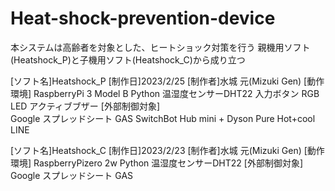 # Heat-shock-prevention-device
本システムは高齢者を対象とした、ヒートショック対策を行う
親機用ソフト(Heatshock_P)と子機用ソフト(Heatshock_C)から成り立つ

[ソフト名]Heatshock_P
[制作日]2023/2/25
[制作者]水城 元(Mizuki Gen)
[動作環境]
	RaspberryPi 3 Model B
	Python
	温湿度センサーDHT22
	入力ボタン
	RGB LED
	アクティブブザー
[外部制御対象]	
	Google スプレッドシート GAS
	SwitchBot Hub mini + Dyson Pure Hot+cool
	LINE

[ソフト名]Heatshock_C
[制作日]2023/2/23
[制作者]水城 元(Mizuki Gen)
[動作環境]
	RaspberryPizero 2w
	Python
	温湿度センサーDHT22
[外部制御対象]
	Google スプレッドシート GAS


